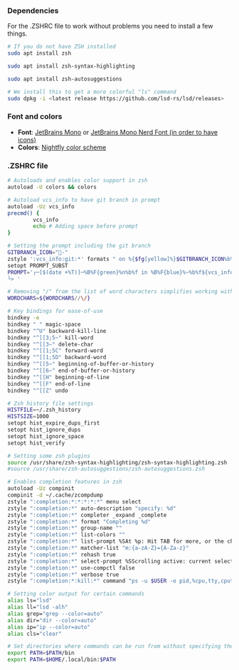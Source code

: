 ### Dependencies
For the .ZSHRC file to work without problems you need to install a few things.
```sh
# If you do not have ZSH installed
sudo apt install zsh
```
```sh
sudo apt install zsh-syntax-highlighting
```
```sh
sudo apt install zsh-autosuggestions
```
```sh
# We install this to get a more colorful "ls" command
sudo dpkg -i <latest release https://github.com/lsd-rs/lsd/releases>
```

### Font and colors
- **Font**: [JetBrains Mono](https://www.jetbrains.com/lp/mono/) or [JetBrains Mono Nerd Font (in order to have icons)](https://github.com/ryanoasis/nerd-fonts/releases/download/v3.2.1/JetBrainsMono.zip)
- **Colors**: [Nightfly color scheme](https://github.com/bluz71/vim-nightfly-colors/tree/master?tab=readme-ov-file#terminal-colors)

### .ZSHRC file
```sh
# Autoloads and enables color support in zsh
autoload -U colors && colors

# Autoload vcs_info to have git branch in prompt
autoload -Uz vcs_info
precmd() {
        vcs_info
        echo # Adding space before prompt
}

# Setting the prompt including the git branch
GITBRANCH_ICON="-"
zstyle ':vcs_info:git:*' formats " on %{$fg[yellow]%}$GITBRANCH_ICON%b%{$reset_color%}(%u)"
setopt PROMPT_SUBST
PROMPT='┌─[$(date +%T)]─%B%F{green}%n%b%f in %B%F{blue}%~%b%f${vcs_info_msg_0_}
└> '

# Removing "/" from the list of word characters simplifies working with files and paths.
WORDCHARS=${WORDCHARS//\/}

# Key bindings for ease-of-use
bindkey -e
bindkey " " magic-space
bindkey "^U" backward-kill-line
bindkey "^[[3;5~" kill-word
bindkey "^[[3~" delete-char
bindkey "^[[1;5C" forward-word
bindkey "^[[1;5D" backward-word
bindkey "^[[5~" beginning-of-buffer-or-history
bindkey "^[[6~" end-of-buffer-or-history
bindkey "^[[H" beginning-of-line
bindkey "^[[F" end-of-line
bindkey "^[[Z" undo

# Zsh history file settings
HISTFILE=~/.zsh_history
HISTSIZE=1000
setopt hist_expire_dups_first
setopt hist_ignore_dups
setopt hist_ignore_space
setopt hist_verify

# Setting some zsh plugins
source /usr/share/zsh-syntax-highlighting/zsh-syntax-highlighting.zsh
#source /usr/share/zsh-autosuggestions/zsh-autosuggestions.zsh

# Enables completion features in zsh
autoload -Uz compinit
compinit -d ~/.cache/zcompdump
zstyle ":completion:*:*:*:*:*" menu select
zstyle ":completion:*" auto-description "specify: %d"
zstyle ":completion:*" completer _expand _complete
zstyle ":completion:*" format "Completing %d"
zstyle ":completion:*" group-name ""
zstyle ":completion:*" list-colors ""
zstyle ":completion:*" list-prompt %SAt %p: Hit TAB for more, or the character to insert%s
zstyle ":completion:*" matcher-list "m:{a-zA-Z}={A-Za-z}"
zstyle ":completion:*" rehash true
zstyle ":completion:*" select-prompt %SScrolling active: current selection at %p%s
zstyle ":completion:*" use-compctl false
zstyle ":completion:*" verbose true
zstyle ":completion:*:kill:*" command "ps -u $USER -o pid,%cpu,tty,cputime,cmd"

# Setting color output for certain commands
alias ls="lsd"
alias ll="lsd -alh"
alias grep="grep --color=auto"
alias dir="dir --color=auto"
alias ip="ip --color=auto"
alias cls="clear"

# Set directories where commands can be run from without specifying their full paths.
export PATH=$PATH/bin
export PATH=$HOME/.local/bin:$PATH
```
